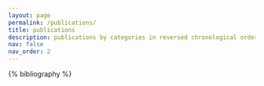 ```yaml
---
layout: page
permalink: /publications/
title: publications
description: publications by categories in reversed chronological order. generated by jekyll-scholar.
nav: false
nav_order: 2
---
```

<!-- I literally have no publications so i think i'll archive this, or put it into drafts until there could be something to publish.-->
<!-- _pages/publications.md -->
<div class="publications">

{% bibliography %}

</div>
